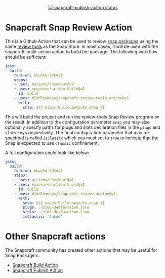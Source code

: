 <p align="center">
  <a href="https://github.com/diddlesnaps/snapcraft-review-action/actions"><img alt="snapcraft-publish-action status" src="https://github.com/diddlesnaps/snapcraft-review-action/workflows/build-test/badge.svg"></a>
</p>

# Snapcraft Snap Review Action

This is a Github Action that can be used to review [snap packages](https://snapcraft.io/) using the same [review tools](https://snapcraft.io/review-tools) as the Snap Store. In most cases, it will be used with the snapcraft-build-action action to build the package. The following workflow should be sufficient:

```yaml
jobs:
  build:
    runs-on: ubuntu-latest
    steps:
    - uses: actions/checkout@v2
    - uses: snapcore/action-build@v1
      id: build
    - uses: diddlesnaps/snapcraft-review-tools-action@v1
      with:
        snap: ${{ steps.build.outputs.snap }}
```

This will build the project and run the review-tools Snap Review program on the result. In addition to the configuration parameter `snap` you may also optionally specify paths for plugs and slots declaration files in the `plugs` and `slots` keys respectively. The final configuration parameter that may be specified is called `isClassic` which you must set to `true` to indicate that the Snap is expected to use `classic` confinement.

A full configuration could look like below:

```yaml
jobs:
  build:
    runs-on: ubuntu-latest
    steps:
    - uses: actions/checkout@v2
    - uses: snapcore/action-build@v1
      id: build
    - uses: diddlesnaps/snapcraft-review-action@v1
      with:
        snap: ${{ steps.build.outputs.snap }}
        plugs: ./plug-declaration.json
        slots: ./slot-declaration.json
        isClassic: 'false'
```

# Other Snapcraft actions

The Snapcraft community has created other actions that may be useful for Snap Packagers:

* [Snapcraft Build Action](https://github.com/snapcore/action-build)
* [Snapcraft Publish Action](https://github.com/snapcore/action-publish)
